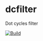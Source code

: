 # dcfilter
Dot cycles filter

[![Build](https://github.com/vok1980/dcfilter/actions/workflows/cmake-multi-platform.yml/badge.svg)](https://github.com/vok1980/dcfilter/actions/workflows/cmake-multi-platform.yml)
